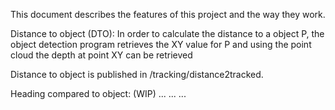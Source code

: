 This document describes the features of this project and the way they work.


Distance to object (DTO):
In order to calculate the distance to a object P, the object detection program retrieves the XY value for
P and using the point cloud the depth at point XY can be retrieved

Distance to object is published in /tracking/distance2tracked.


Heading compared to object: (WIP)
...
...
...

